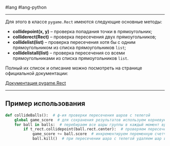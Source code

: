 #lang #lang-python 

---
Для этого в классе `pygame.Rect` имеются следующие основные методы:

- **collidepoint(x, y)** – проверка попадания точки в прямоугольник;
- **colliderect(Rect)** – проверка пересечения двух прямоугольников;
- **collidelist(list)** – проверка пересечения хотя бы с одним прямоугольником из списка прямоугольников `list`;
- **collidelistall(list)** – проверка пересечения со всеми прямоугольниками из списка прямоугольников `list`.

Полный их список и описание можно посмотреть на странице официальной документации:

[Документация pygame.Rect](https://www.pygame.org/docs/ref/rect.html)

---

## Пример использования

```python
def collideBalls():  # ф-ия проверки пересечения шаров с телегой
    global game_score  # для сохранения результатов используем корневую переменную
    for ball in balls:  # перебираем все шары группы в каждый момент времени
        if t_rect.collidepoint(ball.rect.center):  # проверяем пересечение области телеги t_rect с точкой центра каждого шара ball.rect.center
            game_score += ball.score  # инкрементируем переменную счетчик на свойство стоимости рассматриваемого шара.
            ball.kill()  # при пересечении шара с телегой удаляем шар из группы (как следствие и из программы)
```
